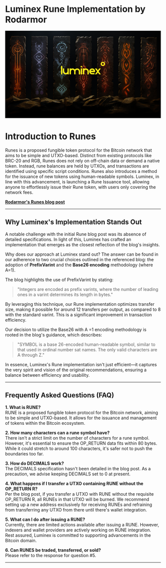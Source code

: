 

# Luminex Rune Implementation by Rodarmor


![Luminex Introduces Rune Issuance Tool: Seamless Effortless Rune Token Creation on Bitcoin](./images/Luminex-Runes.png)

# Introduction to Runes

Runes is a proposed fungible token protocol for the Bitcoin network that aims to be simple and UTXO-based. Distinct from existing protocols like BRC-20 and RGB, Runes does not rely on off-chain data or demand a native token. Instead, rune balances are held by UTXOs, and transactions are identified using specific script conditions. Runes also introduces a method for the issuance of new tokens using human-readable symbols. Luminex, in line with this advancement, is launching a Rune Issuance tool, allowing anyone to effortlessly issue their Rune token, with users only covering the network fees.

**[Rodarmor's Runes blog post](https://rodarmor.com/blog/runes/?ref=blog.luminex.io)**

----------

## Why Luminex's Implementation Stands Out

A notable challenge with the initial Rune blog post was its absence of detailed specifications. In light of this, Luminex has crafted an implementation that emerges as the closest reflection of the blog's insights.

Why does our approach at Luminex stand out? The answer can be found in our adherence to two crucial choices outlined in the referenced blog: the adoption of  **PrefixVarint**  and the  **Base26 encoding**  methodology (where A=1).

The blog highlights the use of PrefixVarint by stating:

> "Integers are encoded as prefix varints, where the number of leading ones in a varint determines its length in bytes."

By leveraging this technique, our Rune implementation optimizes transfer size, making it possible for around 12 transfers per output, as compared to 8 with the standard varint. This is a significant improvement in transaction efficiency.

Our decision to utilize the Base26 with A =1 encoding methodology is rooted in the blog's guidance, which describes:

> "SYMBOL is a base 26-encoded human-readable symbol, similar to that used in ordinal number sat names. The only valid characters are A through Z."

In essence, Luminex's Rune implementation isn't just efficient—it captures the very spirit and vision of the original recommendations, ensuring a balance between efficiency and usability.

----------

## Frequently Asked Questions (FAQ)

**1. What is RUNE?**  
RUNE is a proposed fungible token protocol for the Bitcoin network, aiming to be simple and UTXO-based. It allows for the issuance and management of tokens within the Bitcoin ecosystem.

**2. How many characters can a rune symbol have?**  
There isn't a strict limit on the number of characters for a rune symbol. However, it's essential to ensure the OP_RETURN data fits within 80 bytes. While it could stretch to around 100 characters, it's safer not to push the boundaries too far.

**3. How do DECIMALS work?**  
The DECIMALS specification hasn't been detailed in the blog post. As a precaution, we advise keeping DECIMALS set to 0 at present.

**4. What happens if I transfer a UTXO containing RUNE without the OP_RETURN R?**  
Per the blog post, if you transfer a UTXO with RUNE without the requisite OP_RETURN R, all RUNEs in that UTXO will be burned. We recommend setting up a new address exclusively for receiving RUNEs and refraining from transferring any UTXO from there until there's wallet integration.

**5. What can I do after issuing a RUNE?**  
Currently, there are limited actions available after issuing a RUNE. However, indexers and wallet providers are actively working on RUNE integration. Rest assured, Luminex is committed to supporting advancements in the Bitcoin domain.

**6. Can RUNES be traded, transferred, or sold?**  
Please refer to the response for question #5.

----------
